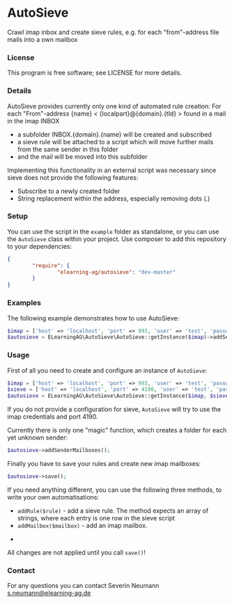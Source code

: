 # AutoSieve #

Crawl imap inbox and create sieve rules, e.g. for each "from"-address file mails into a own mailbox

### License ###

This program is free software; see LICENSE for more details.

### Details ###

AutoSieve provides currently only one kind of automated rule creation: For each "From"-address
{name} < {localpart}@{domain}.{tld} > found in a mail in the imap INBOX 

* a subfolder INBOX.{domain}.{name} will be created and subscribed
* a sieve rule will be attached to a script which will move further mails from the same sender in this folder
* and the mail will be moved into this subfolder

Implementing this functionality in an external script was necessary since sieve does not provide the following
features:

* Subscribe to a newly created folder
* String replacement within the address, especially removing dots (.)

### Setup ###

You can use the script in the ```example``` folder as standalone, or you can use the ```AutoSieve``` class within
your project. Use composer to add this repository to your dependencies:

```JSON
{
        "require": {
                "elearning-ag/autosieve": "dev-master"
        }
}
```


### Examples ###

The following example demonstrates how to use AutoSieve:

```php
$imap = ['host' => 'localhost', 'port' => 993, 'user' => 'test', 'password' => 's3cr37!!'];
$autosieve = ELearningAG\AutoSieve\AutoSieve::getInstance($imap)->addSenderMailboxes()->save();
```

### Usage ###

First of all you need to create and configure an instance of ```AutoSieve```:

```php
$imap = ['host' => 'localhost', 'port' => 993, 'user' => 'test', 'password' => 's3cr37!!'];
$sieve = ['host' => 'localhost', 'port' => 4190, 'user' => 'test', 'password' => 's3cr37!!'];
$autosieve = ELearningAG\AutoSieve\AutoSieve::getInstance($imap, $sieve);
```

If you do not provide a configuration for sieve, ```AutoSieve``` will try to use the imap credentials and port 4190.

Currently there is only one "magic" function, which creates a folder for each yet unknown sender:

```php
$autosieve->addSenderMailboxes();
```

Finally you have to save your rules and create new imap mailboxes:

```php
$autosieve->save();
```

If you need anything different, you can use the following three methods, to write your own automatisations:

* ```addRule($rule)``` - add a sieve rule. The method expects an array of strings, where each entry is one row in the sieve script
* ```addMailbox($mailbox)``` - add an imap mailbox.
* ```addMessageToMailbox($message, $mailbox) - move the $message from the INBOX to the $mailbox.

All changes are not applied until you call ```save()```!


### Contact ###

For any questions you can contact Severin Neumann <s.neumann@elearning-ag.de>
